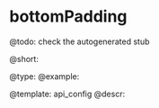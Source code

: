 bottomPadding
=============

@todo:
	check the autogenerated stub


@short:
	

@type: 
@example:


@template:	api_config
@descr:


